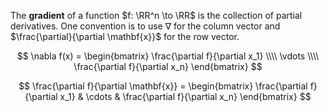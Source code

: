 The **gradient** of a function $f: \RR^n \to \RR$ is the collection of partial derivatives. One convention is to use $\nabla$ for the column vector and $\frac{\partial}{\partial \mathbf{x}}$ for the row vector.

$$
\nabla f(x) = \begin{bmatrix} \frac{\partial f}{\partial x_1} \\\\ \vdots \\\\ \frac{\partial f}{\partial x_n} \end{bmatrix}
$$

$$
\frac{\partial f}{\partial \mathbf{x}} = \begin{bmatrix} \frac{\partial f}{\partial x_1} & \cdots & \frac{\partial f}{\partial x_n} \end{bmatrix}
$$